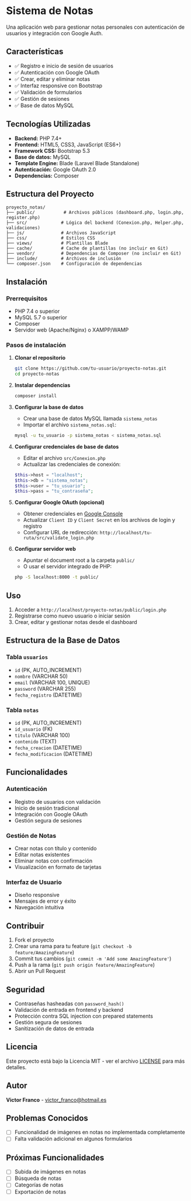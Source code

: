 # Sistema de Notas

Una aplicación web para gestionar notas personales con autenticación de usuarios y integración con Google Auth.

## Características

- ✅ Registro e inicio de sesión de usuarios
- ✅ Autenticación con Google OAuth
- ✅ Crear, editar y eliminar notas
- ✅ Interfaz responsive con Bootstrap
- ✅ Validación de formularios
- ✅ Gestión de sesiones
- ✅ Base de datos MySQL

## Tecnologías Utilizadas

- **Backend:** PHP 7.4+
- **Frontend:** HTML5, CSS3, JavaScript (ES6+)
- **Framework CSS:** Bootstrap 5.3
- **Base de datos:** MySQL
- **Template Engine:** Blade (Laravel Blade Standalone)
- **Autenticación:** Google OAuth 2.0
- **Dependencias:** Composer

## Estructura del Proyecto

```
proyecto_notas/
├── public/           # Archivos públicos (dashboard.php, login.php, register.php)
├── src/             # Lógica del backend (Conexion.php, Helper.php, validaciones)
├── js/              # Archivos JavaScript
├── css/             # Estilos CSS
├── views/           # Plantillas Blade
├── cache/           # Cache de plantillas (no incluir en Git)
├── vendor/          # Dependencias de Composer (no incluir en Git)
├── include/         # Archivos de inclusión
└── composer.json    # Configuración de dependencias
```

## Instalación

### Prerrequisitos

- PHP 7.4 o superior
- MySQL 5.7 o superior
- Composer
- Servidor web (Apache/Nginx) o XAMPP/WAMP

### Pasos de instalación

1. **Clonar el repositorio**
   ```bash
   git clone https://github.com/tu-usuario/proyecto-notas.git
   cd proyecto-notas
   ```

2. **Instalar dependencias**
   ```bash
   composer install
   ```

3. **Configurar la base de datos**
   - Crear una base de datos MySQL llamada `sistema_notas`
   - Importar el archivo `sistema_notas.sql`:
   ```bash
   mysql -u tu_usuario -p sistema_notas < sistema_notas.sql
   ```

4. **Configurar credenciales de base de datos**
   - Editar el archivo `src/Conexion.php`
   - Actualizar las credenciales de conexión:
   ```php
   $this->host = "localhost";
   $this->db = "sistema_notas";
   $this->user = "tu_usuario";
   $this->pass = "tu_contraseña";
   ```

5. **Configurar Google OAuth (opcional)**
   - Obtener credenciales en [Google Console](https://console.developers.google.com/)
   - Actualizar `Client ID` y `Client Secret` en los archivos de login y registro
   - Configurar URL de redirección: `http://localhost/tu-ruta/src/validate_login.php`

6. **Configurar servidor web**
   - Apuntar el document root a la carpeta `public/`
   - O usar el servidor integrado de PHP:
   ```bash
   php -S localhost:8000 -t public/
   ```

## Uso

1. Acceder a `http://localhost/proyecto-notas/public/login.php`
2. Registrarse como nuevo usuario o iniciar sesión
3. Crear, editar y gestionar notas desde el dashboard

## Estructura de la Base de Datos

### Tabla `usuarios`
- `id` (PK, AUTO_INCREMENT)
- `nombre` (VARCHAR 50)
- `email` (VARCHAR 100, UNIQUE)
- `password` (VARCHAR 255)
- `fecha_registro` (DATETIME)

### Tabla `notas`
- `id` (PK, AUTO_INCREMENT)
- `id_usuario` (FK)
- `titulo` (VARCHAR 100)
- `contenido` (TEXT)
- `fecha_creacion` (DATETIME)
- `fecha_modificacion` (DATETIME)

## Funcionalidades

### Autenticación
- Registro de usuarios con validación
- Inicio de sesión tradicional
- Integración con Google OAuth
- Gestión segura de sesiones

### Gestión de Notas
- Crear notas con título y contenido
- Editar notas existentes
- Eliminar notas con confirmación
- Visualización en formato de tarjetas

### Interfaz de Usuario
- Diseño responsive
- Mensajes de error y éxito
- Navegación intuitiva

## Contribuir

1. Fork el proyecto
2. Crear una rama para tu feature (`git checkout -b feature/AmazingFeature`)
3. Commit tus cambios (`git commit -m 'Add some AmazingFeature'`)
4. Push a la rama (`git push origin feature/AmazingFeature`)
5. Abrir un Pull Request

## Seguridad

- Contraseñas hasheadas con `password_hash()`
- Validación de entrada en frontend y backend
- Protección contra SQL injection con prepared statements
- Gestión segura de sesiones
- Sanitización de datos de entrada

## Licencia

Este proyecto está bajo la Licencia MIT - ver el archivo [LICENSE](LICENSE) para más detalles.

## Autor

**Victor Franco** - [victor_franco@hotmail.es](mailto:victor_franco@hotmail.es)

## Problemas Conocidos

- [ ] Funcionalidad de imágenes en notas no implementada completamente
- [ ] Falta validación adicional en algunos formularios

## Próximas Funcionalidades

- [ ] Subida de imágenes en notas
- [ ] Búsqueda de notas
- [ ] Categorías de notas
- [ ] Exportación de notas
